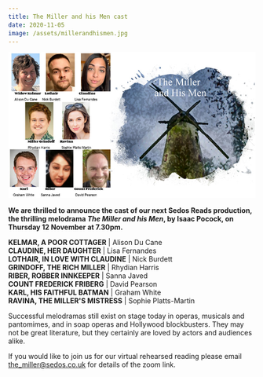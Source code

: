 ```yaml
---
title: The Miller and his Men cast
date: 2020-11-05
image: /assets/millerandhismen.jpg
---
```

![The cast of The Miller and his Men](/assets/millerandhismen-cast.jpg "The Miller and his Men")



**We are thrilled to announce the cast of our next Sedos Reads production, the thrilling melodrama *The Miller and his Men*, by Isaac Pocock, on Thursday 12 November at 7.30pm.**

**KELMAR, A POOR COTTAGER** | Alison Du Cane\
**CLAUDINE, HER DAUGHTER** | Lisa Fernandes\
**LOTHAIR, IN LOVE WITH CLAUDINE** | Nick Burdett\
**GRINDOFF, THE RICH MILLER** | Rhydian Harris\
**RIBER, ROBBER INNKEEPER** | Sanna Javed\
**COUNT FREDERICK FRIBERG** | David Pearson\
**KARL, HIS FAITHFUL BATMAN** | Graham White\
**RAVINA, THE MILLER'S MISTRESS** | Sophie Platts-Martin

Successful melodramas still exist on stage today in operas, musicals and pantomimes, and in soap operas and Hollywood blockbusters. They may not be great literature, but they certainly are loved by actors and audiences alike.

If you would like to join us for our virtual rehearsed reading please email  [the_miller@sedos.co.uk](mailto:the_miller@sedos.co.uk) for details of the zoom link.